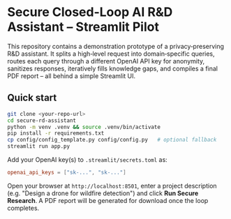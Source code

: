 
# Secure Closed-Loop AI R&D Assistant – Streamlit Pilot

This repository contains a demonstration prototype of a privacy‑preserving R&D assistant.
It splits a high‑level request into domain‑specific queries, routes each query through a
different OpenAI API key for anonymity, sanitizes responses, iteratively fills knowledge gaps,
and compiles a final PDF report – all behind a simple Streamlit UI.

## Quick start

```bash
git clone <your‑repo‑url>
cd secure-rd-assistant
python -m venv .venv && source .venv/bin/activate
pip install -r requirements.txt
cp config/config_template.py config/config.py   # optional fallback
streamlit run app.py
```

Add your OpenAI key(s) to `.streamlit/secrets.toml` as:

```toml
openai_api_keys = ["sk-...", "sk-..."]
```

Open your browser at `http://localhost:8501`, enter a project description
(e.g. "Design a drone for wildfire detection") and click **Run Secure Research**.
A PDF report will be generated for download once the loop completes.
